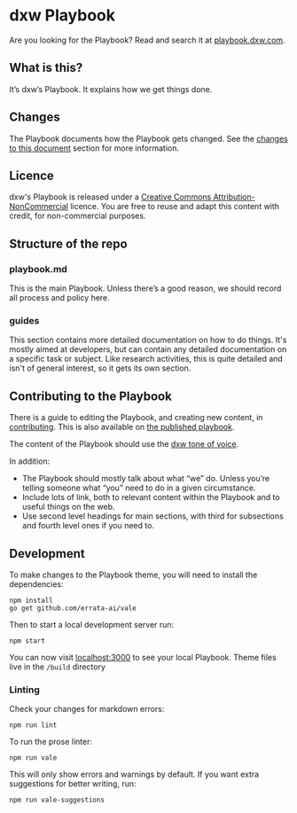 # dxw Playbook

Are you looking for the Playbook? Read and search it at
[playbook.dxw.com](https://playbook.dxw.com).

## What is this?

It’s dxw’s Playbook. It explains how we get things done.

## Changes

The Playbook documents how the Playbook gets changed. See the
[changes to this document](https://github.com/dxw/playbook/blob/master/index.md#changes-to-this-document)
section for more information.

## Licence

dxw's Playbook is released under a
[Creative Commons Attribution-NonCommercial](https://creativecommons.org/licenses/by-nc/2.0/uk/)
licence. You are free to reuse and adapt this content with credit, for
non-commercial purposes.

## Structure of the repo

### playbook.md

This is the main Playbook. Unless there’s a good reason, we should record all
process and policy here.

### guides

This section contains more detailed documentation on how to do things. It's
mostly aimed at developers, but can contain any detailed documentation on a
specific task or subject. Like research activities, this is quite detailed and
isn't of general interest, so it gets its own section.

## Contributing to the Playbook

There is a guide to editing the Playbook, and creating new content, in
[contributing](contributing.md). This is also available on
[the published playbook](https://playbook.dxw.com/#/contributing).

The content of the Playbook should use the
[dxw tone of voice](https://playbook.dxw.com/#/guides/tone-of-voice.md).

In addition:

- The Playbook should mostly talk about what “we” do. Unless you’re telling
  someone what “you” need to do in a given circumstance.
- Include lots of link, both to relevant content within the Playbook and to
  useful things on the web.
- Use second level headings for main sections, with third for subsections and
  fourth level ones if you need to.

## Development

To make changes to the Playbook theme, you will need to install the
dependencies:

```
npm install
go get github.com/errata-ai/vale
```

Then to start a local development server run:

```
npm start
```

You can now visit [localhost:3000](http://localhost:3000) to see your local
Playbook. Theme files live in the `/build` directory

### Linting

Check your changes for markdown errors:

```
npm run lint
```

To run the prose linter:

```
npm run vale
```

This will only show errors and warnings by default. If you want extra
suggestions for better writing, run:

```
npm run vale-suggestions
```
